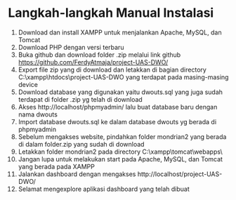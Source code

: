 # Langkah-langkah Manual Instalasi

1. Download dan install XAMPP untuk menjalankan Apache, MySQL, dan Tomcat
2. Download PHP dengan versi terbaru 
3. Buka github dan download folder .zip melalui link github https://github.com/FerdyAtmaja/project-UAS-DWO/
4. Export file zip yang di download dan letakkan di bagian directory C:\xampp\htdocs\project-UAS-DWO yang terdapat pada masing-masing device
5. Download database yang digunakan yaitu dwouts.sql yang juga sudah terdapat di folder .zip yg telah di download 
6. Akses http://localhost/phpmyadmin/ lalu buat database baru dengan nama dwouts
7. Import database dwouts.sql ke dalam database dwouts yg berada di phpmyadmin
8. Sebelum mengakses website, pindahkan folder mondrian2 yang berada di dalam folder.zip yang sudah di download 
9. Letakkan folder mondrian2 pada directory C:\xampp\tomcat\webapps\
10. Jangan lupa untuk melakukan start pada Apache, MySQL, dan Tomcat yang berada pada XAMPP
11. Jalankan dashboard dengan mengakses http://localhost/project-UAS-DWO/
12. Selamat mengexplore aplikasi dashboard yang telah dibuat
